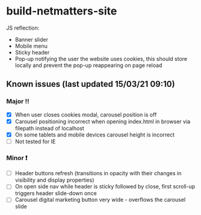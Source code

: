 # build-netmatters-site
JS reflection:
- Banner slider
- Mobile menu
- Sticky header
- Pop-up notifying the user the website uses cookies, this should store locally and prevent the pop-up reappearing on page reload

## Known issues (last updated 15/03/21 09:10)

### Major :bangbang:
- [x] When user closes cookies modal, carousel position is off
- [x] Carousel positioning incorrect when opening index.html in browser via filepath instead of localhost
- [x] On some tablets and mobile devices carousel height is incorrect
- [ ] Not tested for IE

### Minor :heavy_exclamation_mark:
- [ ] Header buttons refresh (transitions in opacity with their changes in visibility and display properties)
- [ ] On open side nav while header is sticky followed by close, first scroll-up triggers header slide-down once
- [ ] Carousel digital marketing button very wide - overflows the carousel slide
